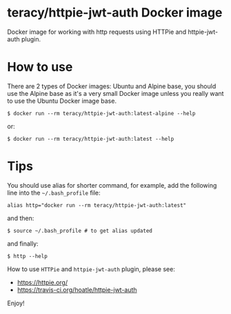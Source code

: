 # teracy/httpie-jwt-auth Docker image

Docker image for working with http requests using HTTPie and httpie-jwt-auth plugin.


# How to use

There are 2 types of Docker images: Ubuntu and Alpine base, you should use the Alpine base as it's
a very small Docker image unless you really want to use the Ubuntu Docker image base.

```
$ docker run --rm teracy/httpie-jwt-auth:latest-alpine --help
```

or:

```
$ docker run --rm teracy/httpie-jwt-auth:latest --help
```

# Tips

You should use alias for shorter command, for example, add the following line into the
`~/.bash_profile` file:


```
alias http="docker run --rm teracy/httpie-jwt-auth:latest"
```

and then:

```
$ source ~/.bash_profile # to get alias updated
```

and finally:

```
$ http --help
```

How to use `HTTPie` and `httpie-jwt-auth` plugin, please see:

- https://httpie.org/
- https://travis-ci.org/hoatle/httpie-jwt-auth

Enjoy!
